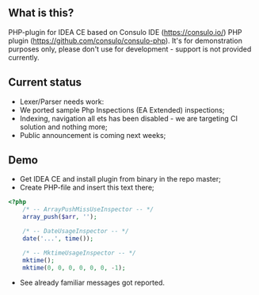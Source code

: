 What is this?
---

PHP-plugin for IDEA CE based on Consulo IDE (https://consulo.io/) PHP plugin (https://github.com/consulo/consulo-php).
It's for demonstration purposes only, please don't use for development - support is not provided currently.

Current status
---

- Lexer/Parser needs work:
- We ported sample Php Inspections (EA Extended) inspections;
- Indexing, navigation all ets has been disabled - we are targeting CI solution and nothing more;
- Public announcement is coming next weeks;

Demo
---

- Get IDEA CE and install plugin from binary in the repo master;
- Create PHP-file and insert this text there;
```php
<?php
    /* -- ArrayPushMissUseInspector -- */
    array_push($arr, '');

    /* -- DateUsageInspector -- */
    date('...', time());

    /* -- MktimeUsageInspector -- */
    mktime();
    mktime(0, 0, 0, 0, 0, 0, -1);
```
- See already familiar messages got reported.